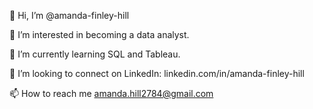 👋 Hi, I’m @amanda-finley-hill

👀 I’m interested in becoming a data analyst.

🌱 I’m currently learning SQL and Tableau.

💞️ I’m looking to connect on LinkedIn:   linkedin.com/in/amanda-finley-hill

📫 How to reach me amanda.hill2784@gmail.com
